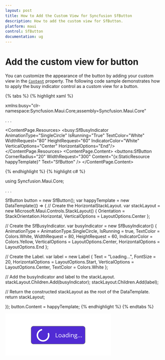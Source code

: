 ```yaml
---
layout: post
title: How to Add the Custom View for Syncfusion SfButton
description: How to add the custom view for SfButton.
platform: maui
control: SfButton
documentation: ug
---
```


# Add the custom view for button

You can customize the appearance of the button by adding your custom view in the [`Content`](https://help.syncfusion.com/cr/maui/Syncfusion.Maui.Buttons.SfButton.html#Syncfusion_Maui_Buttons_SfButton_Content) property. The following code sample demonstrates how to apply the busy indicator control as a custom view for a button.

{% tabs %}
{% highlight xaml %}

xmlns:busy="clr-namespace:Syncfusion.Maui.Core;assembly=Syncfusion.Maui.Core"

. . .

<ContentPage.Resources>
        <ResourceDictionary>
            <DataTemplate x:Key="happyTemplate">
                <HorizontalStackLayout>
                    <busy:SfBusyIndicator AnimationType="SingleCircle" IsRunning="True" TextColor="White" WidthRequest="80" HeightRequest="60" IndicatorColor="White" VerticalOptions="Center" HorizontalOptions="End"/>
                    <Label Text="Loading..." FontSize="20" HorizontalOptions="Start" VerticalOptions="Center" TextColor="White" />
                </HorizontalStackLayout>
            </DataTemplate>
        </ResourceDictionary>
</ContentPage.Resources>
<ContentPage.Content>
    <buttons:SfButton  CornerRadius="20"  WidthRequest="300"   Content="{x:StaticResource happyTemplate}" Text="SfButton"   />
</ContentPage.Content>

{% endhighlight %}
{% highlight c# %}

using Syncfusion.Maui.Core;

. . . 

SfButton button = new SfButton();
var happyTemplate = new DataTemplate(() =>
{
// Create the HorizontalStackLayout.
var stackLayout = new Microsoft.Maui.Controls.StackLayout()
{
    Orientation = StackOrientation.Horizontal,
    VerticalOptions = LayoutOptions.Center
};

// Create the SfBusyIndicator.
var busyIndicator = new SfBusyIndicator()
{
    AnimationType = AnimationType.SingleCircle,
    IsRunning = true,
    TextColor = Colors.White,
    WidthRequest = 80,
    HeightRequest = 60,
    IndicatorColor = Colors.Yellow,
    VerticalOptions = LayoutOptions.Center,
    HorizontalOptions = LayoutOptions.End
};

// Create the Label.
var label = new Label
{
    Text = "Loading...",
    FontSize = 20,
    HorizontalOptions = LayoutOptions.Start,
    VerticalOptions = LayoutOptions.Center,
    TextColor = Colors.White
};

// Add the busyIndicator and label to the stackLayout.
stackLayout.Children.Add(busyIndicator);
stackLayout.Children.Add(label);

// Return the constructed stackLayout as the root of the DataTemplate.
return stackLayout;

});
button.Content = happyTemplate;
{% endhighlight %}
{% endtabs %}

![SfButton with custom view](images/button-content.png)